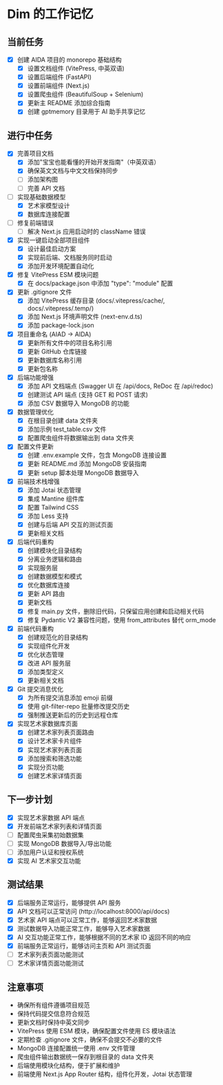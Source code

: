 # Dim 的工作记忆

## 当前任务

- [x] 创建 AIDA 项目的 monorepo 基础结构
  - [x] 设置文档组件 (VitePress, 中英双语)
  - [x] 设置后端组件 (FastAPI)
  - [x] 设置前端组件 (Next.js)
  - [x] 设置爬虫组件 (BeautifulSoup + Selenium)
  - [x] 更新主 README 添加综合指南
  - [x] 创建 gptmemory 目录用于 AI 助手共享记忆

## 进行中任务

- [x] 完善项目文档
  - [x] 添加"宝宝也能看懂的开始开发指南"（中英双语）
  - [x] 确保英文文档与中文文档保持同步
  - [ ] 添加架构图
  - [ ] 完善 API 文档
- [ ] 实现基础数据模型
  - [x] 艺术家模型设计
  - [x] 数据库连接配置
- [ ] 修复前端错误
  - [ ] 解决 Next.js 应用启动时的 className 错误
- [x] 实现一键启动全部项目组件
  - [x] 设计最佳启动方案
  - [x] 实现前后端、文档服务同时启动
  - [x] 添加开发环境配置自动化
- [x] 修复 VitePress ESM 模块问题
  - [x] 在 docs/package.json 中添加 "type": "module" 配置
- [x] 更新 .gitignore 文件
  - [x] 添加 VitePress 缓存目录 (docs/.vitepress/cache/, docs/.vitepress/.temp/)
  - [x] 添加 Next.js 环境声明文件 (next-env.d.ts)
  - [x] 添加 package-lock.json
- [x] 项目重命名 (AIAD → AIDA)
  - [x] 更新所有文件中的项目名称引用
  - [x] 更新 GitHub 仓库链接
  - [x] 更新数据库名称引用
  - [x] 更新包名称
- [x] 后端功能增强
  - [x] 添加 API 文档端点 (Swagger UI 在 /api/docs, ReDoc 在 /api/redoc)
  - [x] 创建测试 API 端点 (支持 GET 和 POST 请求)
  - [x] 添加 CSV 数据导入 MongoDB 的功能
- [x] 数据管理优化
  - [x] 在根目录创建 data 文件夹
  - [x] 添加示例 test_table.csv 文件
  - [x] 配置爬虫组件将数据输出到 data 文件夹
- [x] 配置文件更新
  - [x] 创建 .env.example 文件，包含 MongoDB 连接设置
  - [x] 更新 README.md 添加 MongoDB 安装指南
  - [x] 更新 setup 脚本处理 MongoDB 数据导入
- [x] 前端技术栈增强
  - [x] 添加 Jotai 状态管理
  - [x] 集成 Mantine 组件库
  - [x] 配置 Tailwind CSS
  - [x] 添加 Less 支持
  - [x] 创建与后端 API 交互的测试页面
  - [x] 更新相关文档
- [x] 后端代码重构
  - [x] 创建模块化目录结构
  - [x] 分离业务逻辑和路由
  - [x] 实现服务层
  - [x] 创建数据模型和模式
  - [x] 优化数据库连接
  - [x] 更新 API 路由
  - [x] 更新文档
  - [x] 修复 main.py 文件，删除旧代码，只保留应用创建和启动相关代码
  - [x] 修复 Pydantic V2 兼容性问题，使用 from_attributes 替代 orm_mode
- [x] 前端代码重构
  - [x] 创建规范化的目录结构
  - [x] 实现组件化开发
  - [x] 优化状态管理
  - [x] 改进 API 服务层
  - [x] 添加类型定义
  - [x] 更新相关文档
- [x] Git 提交消息优化
  - [x] 为所有提交消息添加 emoji 前缀
  - [x] 使用 git-filter-repo 批量修改提交历史
  - [x] 强制推送更新后的历史到远程仓库
- [x] 实现艺术家数据库页面
  - [x] 创建艺术家列表页面路由
  - [x] 设计艺术家卡片组件
  - [x] 实现艺术家列表页面
  - [x] 添加搜索和筛选功能
  - [x] 实现分页功能
  - [x] 创建艺术家详情页面

## 下一步计划

- [x] 实现艺术家数据 API 端点
- [x] 开发前端艺术家列表和详情页面
- [ ] 配置爬虫采集初始数据集
- [ ] 实现 MongoDB 数据导入/导出功能
- [ ] 添加用户认证和授权系统
- [x] 实现 AI 艺术家交互功能

## 测试结果

- [x] 后端服务正常运行，能够提供 API 服务
- [x] API 文档可以正常访问 (http://localhost:8000/api/docs)
- [x] 艺术家 API 端点可以正常工作，能够返回艺术家数据
- [x] 测试数据导入功能正常工作，能够导入艺术家数据
- [x] AI 交互功能正常工作，能够根据不同的艺术家 ID 返回不同的响应
- [x] 前端服务正常运行，能够访问主页和 API 测试页面
- [ ] 艺术家列表页面功能测试
- [ ] 艺术家详情页面功能测试

## 注意事项

- 确保所有组件遵循项目规范
- 保持代码提交信息符合规范
- 更新文档时保持中英文同步
- VitePress 使用 ESM 模块，确保配置文件使用 ES 模块语法
- 定期检查 .gitignore 文件，确保不会提交不必要的文件
- MongoDB 连接配置统一使用 .env 文件管理
- 爬虫组件输出数据统一保存到根目录的 data 文件夹
- 后端使用模块化结构，便于扩展和维护
- 前端使用 Next.js App Router 结构，组件化开发，Jotai 状态管理 